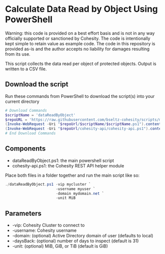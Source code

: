 # Calculate Data Read by Object Using PowerShell

Warning: this code is provided on a best effort basis and is not in any way officially supported or sanctioned by Cohesity. The code is intentionally kept simple to retain value as example code. The code in this repository is provided as-is and the author accepts no liability for damages resulting from its use.

This script collects the data read per object of protected objects. Output is written to a CSV file.

## Download the script

Run these commands from PowerShell to download the script(s) into your current directory

```powershell
# Download Commands
$scriptName = 'dataReadByObject'
$repoURL = 'https://raw.githubusercontent.com/bseltz-cohesity/scripts/master/powershell'
(Invoke-WebRequest -Uri "$repoUrl/$scriptName/$scriptName.ps1").content | Out-File "$scriptName.ps1"; (Get-Content "$scriptName.ps1") | Set-Content "$scriptName.ps1"
(Invoke-WebRequest -Uri "$repoUrl/cohesity-api/cohesity-api.ps1").content | Out-File cohesity-api.ps1; (Get-Content cohesity-api.ps1) | Set-Content cohesity-api.ps1
# End Download Commands
```

## Components

* dataReadByObject.ps1: the main powershell script
* cohesity-api.ps1: the Cohesity REST API helper module

Place both files in a folder together and run the main script like so:

```powershell
./dataReadByObject.ps1 -vip mycluster `
                       -username myuser `
                       -domain mydomain.net `
                       -unit MiB
```

## Parameters

* -vip: Cohesity Cluster to connect to
* -username: Cohesity username
* -domain: (optional) Active Directory domain of user (defaults to local)
* -daysBack: (optional) number of days to inspect (default is 31)
* -unit: (optional) MiB, GiB, or TiB (default is GiB)

